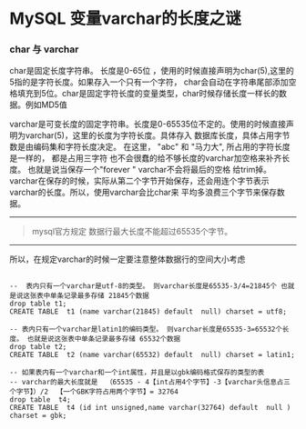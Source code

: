# MySQL 变量varchar的长度之谜

### char 与 varchar
   char是固定长度字符串。 长度是0-65位 ，使用的时候直接声明为char(5),这里的5指的是字符长度。如果存入一个只有一个字符，
 char会自动在字符串尾部添加空格填充到5位。char是固定字符长度的变量类型，char时候存储长度一样长的数据。例如MD5值

   varchar是可变长度的固定字符串。长度是0-65535位不定的。使用的时候直接声明为varchar(5)，这里的长度为字符长度。具体存入
 数据库长度，具体占用字节数是由编码集和字符长度决定。 在这里， "abc" 和 "马力大", 所占用的字符长度是一样的，
 都是占用三字符 也不会很蠢的给不够长度的varchar加空格来补齐长度。 也就是说当保存一个"forever " varchar不会将最后的空格
 给trim掉。varchar在保存的时候，实际从第二个字节开始保存，还会用连个字节表示varchar的长度。所以，使用varchar会比char来
 平均多浪费三个字节来保存数据。
 
---

 >  mysql官方规定 数据行最大长度不能超过65535个字节。
 
--- 

 所以，在规定varchar的时候一定要注意整体数据行的空间大小考虑

```mysql

--  表内只有一个varchar是utf-8的类型。 则varchar长度是65535-3/4=21845个 也就是说这张表中单条记录最多存储 21845个数据
drop table t1;
CREATE TABLE  t1 (name varchar(21845) default  null) charset = utf8;

-- 表内只有一个varchar是latin1的编码类型。 则varchar长度是65535-3=65532个长度。 也就是说这张表中单条记录最多存储 65532个数据
drop table t2;
CREATE TABLE  t2 (name varchar(65532) default  null) charset = latin1;

-- 如果表内有一个varchar和一个int属性，并且是以gbk编码格式保存的类型的表   
-- varchar的最大长度就是  （65535 - 4【int占用4个字节】-3【varchar头信息占三个字节】）/2  【一个GBK字符占用两个字节】= 32764
drop table  t4;
CREATE TABLE  t4 (id int unsigned,name varchar(32764) default  null ) charset = gbk;
```